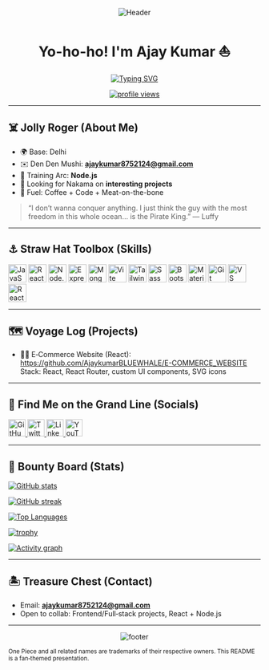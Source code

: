<!-- Header banner -->
<p align="center">
  <img src="https://capsule-render.vercel.app/api?type=waving&color=0:0ea5e9,50:f4c542,100:ef4444&height=140&section=header&text=Ajay%20Kumar%20🏴‍☠️&fontSize=42&fontColor=ffffff&fontAlignY=35&desc=Full%20Stack%20%7C%20One%20Piece%20Themed&descAlignY=55&animation=fadeIn" alt="Header" />
</p>

<h1 align="center">Yo-ho-ho! I'm Ajay Kumar ⛵️</h1>

<!-- Typing animation -->
<p align="center">
  <a href="https://github.com/AjaykumarBLUEWHALE">
    <img src="https://readme-typing-svg.demolab.com?font=Fira+Code&weight=700&pause=1200&color=F4C542&center=true&vCenter=true&width=700&lines=Full+Stack+Developer+from+Delhi;Ship%3A+React+%2B+Node.js+%2B+Express+%2B+MongoDB;Dream%3A+King+of+the+Pirates+(of+Code);Haki%3A+Problem+Solving+%7C+Clean+Architecture" alt="Typing SVG" />
  </a>
</p>

<p align="center">
  <a href="https://komarev.com/ghpvc/?username=AjaykumarBLUEWHALE&label=Bounty%20(Posters%20Seen)&color=f4c542&style=flat">
    <img src="https://komarev.com/ghpvc/?username=AjaykumarBLUEWHALE&label=Bounty%20(Posters%20Seen)&color=f4c542&style=flat" alt="profile views" />
  </a>
</p>

---

## ☠️ Jolly Roger (About Me)
- 🌍 Base: Delhi  
- ✉️ Den Den Mushi: **[ajaykumar8752124@gmail.com](mailto:ajaykumar8752124@gmail.com)**  
- 🧠 Training Arc: **Node.js**  
- 👥 Looking for Nakama on **interesting projects**  
- 🍖 Fuel: Coffee + Code + Meat-on-the-bone

> “I don’t wanna conquer anything. I just think the guy with the most freedom in this whole ocean… is the Pirate King.” — Luffy

---

## ⚓ Straw Hat Toolbox (Skills)
<p align="left">
  <a href="https://developer.mozilla.org/en-US/docs/Web/JavaScript" target="_blank" rel="noreferrer"><img src="https://raw.githubusercontent.com/danielcranney/readme-generator/main/public/icons/skills/javascript-colored.svg" alt="JavaScript" title="JavaScript" width="36" height="36" /></a>
  <a href="https://react.dev" target="_blank" rel="noreferrer"><img src="https://raw.githubusercontent.com/danielcranney/readme-generator/main/public/icons/skills/react-colored.svg" alt="React" title="React" width="36" height="36" /></a>
  <a href="https://nodejs.org" target="_blank" rel="noreferrer"><img src="https://raw.githubusercontent.com/danielcranney/readme-generator/main/public/icons/skills/nodejs-colored.svg" alt="Node.js" title="Node.js" width="36" height="36" /></a>
  <a href="https://expressjs.com" target="_blank" rel="noreferrer"><img src="https://raw.githubusercontent.com/danielcranney/readme-generator/main/public/icons/skills/express-colored-dark.svg" alt="Express" title="Express" width="36" height="36" /></a>
  <a href="https://www.mongodb.com" target="_blank" rel="noreferrer"><img src="https://raw.githubusercontent.com/danielcranney/readme-generator/main/public/icons/skills/mongodb-colored.svg" alt="MongoDB" title="MongoDB" width="36" height="36" /></a>
  <a href="https://vitejs.dev" target="_blank" rel="noreferrer"><img src="https://raw.githubusercontent.com/danielcranney/readme-generator/main/public/icons/skills/vite-colored.svg" alt="Vite" title="Vite" width="36" height="36" /></a>
  <a href="https://tailwindcss.com" target="_blank" rel="noreferrer"><img src="https://raw.githubusercontent.com/danielcranney/readme-generator/main/public/icons/skills/tailwindcss-colored.svg" alt="Tailwind" title="Tailwind" width="36" height="36" /></a>
  <a href="https://sass-lang.com" target="_blank" rel="noreferrer"><img src="https://raw.githubusercontent.com/danielcranney/readme-generator/main/public/icons/skills/sass-colored.svg" alt="Sass" title="Sass" width="36" height="36" /></a>
  <a href="https://getbootstrap.com" target="_blank" rel="noreferrer"><img src="https://raw.githubusercontent.com/danielcranney/readme-generator/main/public/icons/skills/bootstrap-colored.svg" alt="Bootstrap" title="Bootstrap" width="36" height="36" /></a>
  <a href="https://mui.com" target="_blank" rel="noreferrer"><img src="https://raw.githubusercontent.com/danielcranney/readme-generator/main/public/icons/skills/materialui-colored.svg" alt="Material UI" title="Material UI" width="36" height="36" /></a>
  <a href="https://git-scm.com" target="_blank" rel="noreferrer"><img src="https://raw.githubusercontent.com/danielcranney/readme-generator/main/public/icons/skills/git-colored.svg" alt="Git" title="Git" width="36" height="36" /></a>
  <a href="https://code.visualstudio.com" target="_blank" rel="noreferrer"><img src="https://raw.githubusercontent.com/danielcranney/readme-generator/main/public/icons/skills/visualstudiocode-colored.svg" alt="VS Code" title="VS Code" width="36" height="36" /></a>
  <a href="https://reactjs.org" target="_blank" rel="noreferrer"><img src="https://raw.githubusercontent.com/danielcranney/readme-generator/main/public/icons/skills/react-colored.svg" alt="React" title="React" width="36" height="36" /></a>
</p>

---

## 🗺️ Voyage Log (Projects)
- 🏴‍☠️ E‑Commerce Website (React):  
  https://github.com/AjaykumarBLUEWHALE/E-COMMERCE_WEBSITE  
  Stack: React, React Router, custom UI components, SVG icons

---

## 🧭 Find Me on the Grand Line (Socials)
<p align="left">
  <a href="https://github.com/AjaykumarBLUEWHALE" target="_blank" rel="noreferrer noopener">
    <picture>
      <source media="(prefers-color-scheme: dark)" srcset="https://raw.githubusercontent.com/danielcranney/readme-generator/main/public/icons/socials/github-dark.svg" />
      <source media="(prefers-color-scheme: light)" srcset="https://raw.githubusercontent.com/danielcranney/readme-generator/main/public/icons/socials/github.svg" />
      <img src="https://raw.githubusercontent.com/danielcranney/readme-generator/main/public/icons/socials/github.svg" width="34" height="34" alt="GitHub" />
    </picture>
  </a>
  <a href="https://x.com/ZZyrical" target="_blank" rel="noreferrer noopener">
    <picture>
      <source media="(prefers-color-scheme: dark)" srcset="https://raw.githubusercontent.com/danielcranney/readme-generator/main/public/icons/socials/twitter-dark.svg" />
      <source media="(prefers-color-scheme: light)" srcset="https://raw.githubusercontent.com/danielcranney/readme-generator/main/public/icons/socials/twitter.svg" />
      <img src="https://raw.githubusercontent.com/danielcranney/readme-generator/main/public/icons/socials/twitter.svg" width="34" height="34" alt="Twitter/X" />
    </picture>
  </a>
  <a href="https://www.linkedin.com/in/ajay-kumar-901150269" target="_blank" rel="noreferrer noopener">
    <picture>
      <source media="(prefers-color-scheme: dark)" srcset="https://raw.githubusercontent.com/danielcranney/readme-generator/main/public/icons/socials/linkedin-dark.svg" />
      <source media="(prefers-color-scheme: light)" srcset="https://raw.githubusercontent.com/danielcranney/readme-generator/main/public/icons/socials/linkedin.svg" />
      <img src="https://raw.githubusercontent.com/danielcranney/readme-generator/main/public/icons/socials/linkedin.svg" width="34" height="34" alt="LinkedIn" />
    </picture>
  </a>
  <a href="https://www.youtube.com/@zackzyrical" target="_blank" rel="noreferrer noopener">
    <picture>
      <source media="(prefers-color-scheme: dark)" srcset="https://raw.githubusercontent.com/danielcranney/readme-generator/main/public/icons/socials/youtube-dark.svg" />
      <source media="(prefers-color-scheme: light)" srcset="https://raw.githubusercontent.com/danielcranney/readme-generator/main/public/icons/socials/youtube.svg" />
      <img src="https://raw.githubusercontent.com/danielcranney/readme-generator/main/public/icons/socials/youtube.svg" width="34" height="34" alt="YouTube" />
    </picture>
  </a>
</p>

---

## 🎯 Bounty Board (Stats)
<p>
  <a href="https://github.com/AjaykumarBLUEWHALE">
    <img src="https://github-readme-stats.vercel.app/api?username=AjaykumarBLUEWHALE&show_icons=true&count_private=true&title_color=F4C542&text_color=B8E8FF&icon_color=EF4444&bg_color=071227&hide_border=true" alt="GitHub stats" />
  </a>
</p>
<p>
  <a href="https://github.com/AjaykumarBLUEWHALE">
    <img src="https://github-readme-streak-stats.herokuapp.com/?user=AjaykumarBLUEWHALE&stroke=EF4444&background=071227&ring=F4C542&fire=EF4444&currStreakNum=B8E8FF&currStreakLabel=F4C542&sideNums=B8E8FF&sideLabels=B8E8FF&dates=60A5FA&hide_border=true" alt="GitHub streak" />
  </a>
</p>
<p>
  <a href="https://github.com/AjaykumarBLUEWHALE">
    <img src="https://github-readme-stats.vercel.app/api/top-langs/?username=AjaykumarBLUEWHALE&layout=compact&langs_count=10&title_color=F4C542&text_color=B8E8FF&icon_color=EF4444&bg_color=071227&hide_border=true&custom_title=Top%20Languages" alt="Top Languages" />
  </a>
</p>

<!-- Trophies -->
<p>
  <a href="https://github.com/ryo-ma/github-profile-trophy">
    <img src="https://github-profile-trophy.vercel.app/?username=AjaykumarBLUEWHALE&theme=dracula&no-frame=true&margin-w=10" alt="trophy" />
  </a>
</p>

<!-- Activity graph -->
<p>
  <a href="https://github.com/Ashutosh00710/github-readme-activity-graph">
    <img src="https://github-readme-activity-graph.vercel.app/graph?username=AjaykumarBLUEWHALE&bg_color=071227&color=F4C542&line=0EA5E9&point=EF4444&area=true&hide_border=true" alt="Activity graph" />
  </a>
</p>

---

## 🏝️ Treasure Chest (Contact)
- Email: **ajaykumar8752124@gmail.com**  
- Open to collab: Frontend/Full‑stack projects, React + Node.js

---

<p align="center">
  <img src="https://capsule-render.vercel.app/api?type=waving&color=0:f4c542,50:0ea5e9,100:ef4444&height=100&section=footer" alt="footer" />
</p>

<sub>One Piece and all related names are trademarks of their respective owners. This README is a fan‑themed presentation.</sub>
